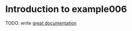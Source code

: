 # Introduction to example006

TODO: write [great documentation](http://jacobian.org/writing/what-to-write/)
